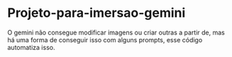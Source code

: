 # Projeto-para-imersao-gemini
O gemini não consegue modificar imagens ou criar outras a partir de, mas há uma forma de conseguir isso com alguns prompts, esse código automatiza isso.
